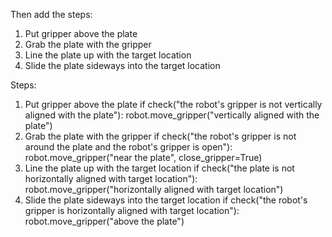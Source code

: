

Then add the steps:

1. Put gripper above the plate
2. Grab the plate with the gripper
3. Line the plate up with the target location
4. Slide the plate sideways into the target location

Steps: 
1. Put gripper above the plate 
    if check("the robot's gripper is not vertically aligned with the plate"):
        robot.move_gripper("vertically aligned with the plate")
2. Grab the plate with the gripper
    if check("the robot's gripper is not around the plate and the robot's gripper is open"):
        robot.move_gripper("near the plate", close_gripper=True)
3. Line the plate up with the target location
    if check("the plate is not horizontally aligned with target location"):
        robot.move_gripper("horizontally aligned with target location")
4. Slide the plate sideways into the target location
    if check("the robot's gripper is horizontally aligned with target location"):
        robot.move_gripper("above the plate")